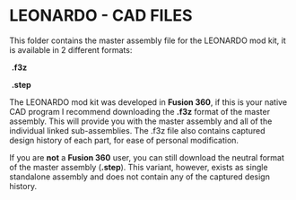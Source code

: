 # **LEONARDO - CAD FILES**



This folder contains the master assembly file for the LEONARDO mod kit, it is available in 2 different formats:

​			**.f3z**

​			**.step**

The LEONARDO mod kit was developed in **Fusion 360**, if this is your native CAD program I recommend downloading the **.f3z** format of the master assembly. This will provide you with the master assembly and all of the individual linked sub-assemblies. The .f3z file also contains captured design history of each part, for ease of personal modification. 

If you are **not** a **Fusion 360** user, you can still download the neutral format of the master assembly (**.step**). This variant, however, exists as single standalone assembly and does not contain any of the captured design history.


